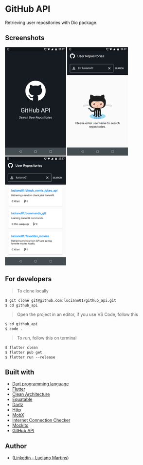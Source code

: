 # GitHub API
Retrieving user repositories with Dio package.

## Screenshots
<p float="left">
  <img width="200" src="https://github.com/luciano01/github_api/blob/master/assets/screenshots/Launch.png"> <img width="200" src="https://github.com/luciano01/github_api/blob/master/assets/screenshots/Empty.png"> <img width="200" src="https://github.com/luciano01/github_api/blob/master/assets/screenshots/Home.png">
</p>

## For developers
> To clone locally
```
$ git clone git@github.com:luciano01/github_api.git
$ cd github_api
```
> Open the project in an editor, if you use VS Code, follow this
```
$ cd github_api
$ code .
```

> To run, follow this on terminal
```
$ flutter clean
$ flutter pub get
$ flutter run --release
```

## Built with
- [Dart programming language](https://dart.dev/)
- [Flutter](https://flutter.dev/)
- [Clean Architecture](https://blog.cleancoder.com/uncle-bob/2012/08/13/the-clean-architecture.html)
- [Equatable](https://pub.dev/packages/equatable)
- [Dartz](https://pub.dev/packages/dartz)
- [Http](https://pub.dev/packages/http)
- [MobX](https://pub.dev/packages/mobx)
- [Internet Connection Checker](https://pub.dev/packages/internet_connection_checker)
- [Mockito](https://pub.dev/packages/mockito)
- [GitHub API](https://docs.github.com/en/rest)

## Author
- ([Linkedin - Luciano Martins](https://br.linkedin.com/in/luciano01))